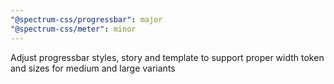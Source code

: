 ```yaml
---
"@spectrum-css/progressbar": major
"@spectrum-css/meter": minor
---
```


Adjust progressbar styles, story and template to support proper width token and sizes for medium and large variants
